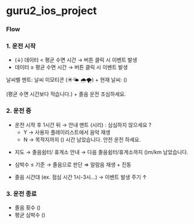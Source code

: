 # guru2_ios_project
### Flow

### 1. 운전 시작

- (↓)  데이터 < 평균 수면 시간 → 버튼 클릭 시 이벤트 발생
- 데이터 ≥ 평균 수면 시간 → 버튼 클릭 시 이벤트 발생

날씨별 멘트: 날씨 이모티콘 (☀️🌤️ 🌧️🌪️) + 현재 날씨: ()

(평균 수면 시간보다 적습니다.) +  졸음 운전 조심하세요.

### 2. 운전 중

- 운전 시작 후 1시간 뒤 → 안내 멘트 (시리) : 심심하지 않으세요 ?
    - Y → 사용자 플레이리스트에서 음악 재생
    - N → 목적지까지 () 시간 남았습니다. 안전 운전 하세요.

+ 지도 → 졸음쉼터/ 휴게소 안내 → 다음 졸음쉼터/휴게소까지 ()m/km 남았습니다.

- 심박수 ≤ 기준 → 졸음으로 판단 ⇒ 알람음 재생 + 진동

+ 졸음 시간대 (ex. 점심 시간 1시-3시…) → 이벤트 발생 주기 ↑

### 3. 운전 종료

- 졸음 횟수 ()
- 평균 심박수 ()
